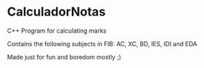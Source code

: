 # CalculadorNotas
C++ Program for calculating marks

Contains the following subjects in FIB:
AC, XC, BD, IES, IDI and EDA

Made just for fun and boredom mostly ;)
